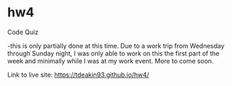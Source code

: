 # hw4

Code Quiz

-this is only partially done at this time. Due to a work trip from Wednesday through Sunday night, I was only able to work on this the first part of the week and minimally while I was at my work event. More to come soon.

Link to live site: https://tdeakin93.github.io/hw4/
